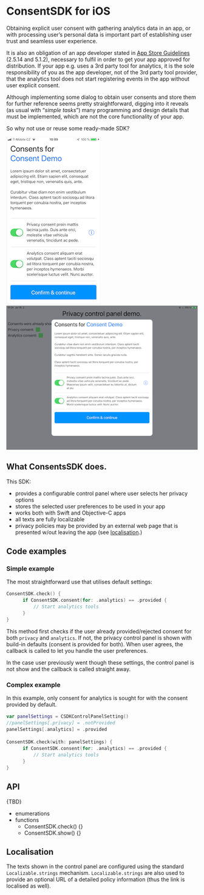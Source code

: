 # ConsentSDK for iOS

Obtaining explicit user consent with gathering analytics data in an app, or with processing user’s personal data is important part of establishing user trust and seamless user experience.

It is also an obligation of an app developer stated in [App Store Guidelines](https://developer.apple.com/app-store/review/guidelines/) (2.5.14 and 5.1.2), necessary to fulfil in order to get your app approved for distribution. If your app e.g. uses a 3rd party tool for analytics, it is the sole responsibility of you as the app developer, not of the 3rd party tool provider, that the analytics tool does not start registering events in the app without user explicit consent.

Although implementing some dialog to obtain user consents and store them for further reference seems pretty straightforward, digging into it reveals (as usual with “_simple tasks_”) many programming and design details that must be implemented, which are not the core functionality of your app. 

So why not use or reuse some ready-made SDK?

[![iPhone Screenshot](readme/ConsentSDK-Screenshot-iPhone-thumbnail.png)](readme/ConsentSDK-Screenshot-iPhone.png) &nbsp;&nbsp;&nbsp;&nbsp;&nbsp; [![iPad Screenshot](readme/ConsentSDK-Screenshot-iPad-thumbnail.png)](readme/ConsentSDK-Screenshot-iPad.png)

## What ConsentsSDK does. 

This SDK:
- provides a configurable control panel where user selects her privacy options
- stores the selected user preferences to be used in your app
- works both with Swift and Objective-C apps
- all texts are fully localizable
- privacy policies may be provided by an external web page that is presented w/out leaving the app (see [localisation](#localisation).)

## Code examples
### Simple example 
The most straightforward use that utilises default settings:
```swift
ConsentSDK.check() {
      if ConsentSDK.consent(for: .analytics) == .provided {
          // Start analytics tools
      }
}
```

This method first checks if the user already provided/rejected consent for both `privacy` and `analytics`. If not, the privacy control panel is shown with build-in defaults (consent is provided for both). When user agrees, the callback is called to let you handle the user preferences. 

In the case user previously went though these settings, the control panel is not show and the callback is called straight away.

### Complex example 

In this example, only consent for analytics is sought for with the consent provided by default.

```swift
var panelSettings = CSDKControlPanelSetting()
//panelSettings[.privacy] = .notProvided
panelSettings[.analytics] = .provided

ConsentSDK.check(with: panelSettings) {
      if ConsentSDK.consent(for: .analytics) == .provided {
          // Start analytics tools
      }
}
```

## API
{TBD}
- enumerations
- functions
	- ConsentSDK.check() {}
	- ConsentSDK.show() {}

## Localisation
The texts shown in the control panel are configured using the standard `Localizable.strings` mechanism. `Localizable.strings`  are also used to provide an optional URL of a detailed policy information (thus the link is localised as well).
